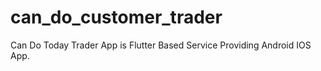 # can_do_customer_trader
 
 Can Do Today Trader App is Flutter Based Service Providing Android IOS App.
